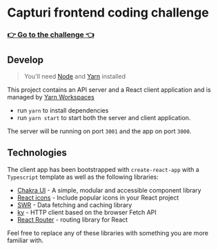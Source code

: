 # Capturi frontend coding challenge

### [👉 Go to the challenge 👈](./CHALLENGE.md)

## Develop

> You'll need [Node](https://nodejs.org) and [Yarn](https://classic.yarnpkg.com/) installed

This project contains an API server and a React client application and is managed by [Yarn Workspaces](https://classic.yarnpkg.com/lang/en/docs/workspaces/)

- run `yarn` to install dependencies
- run `yarn start` to start both the server and client application.

The server will be running on port `3001` and the app on port `3000`.

## Technologies

The client app has been bootstrapped with `create-react-app` with a `Typescript` template as well as the following libraries:

- [Chakra UI](https://chakra-ui.com/docs/getting-started) - A simple, modular and accessible component library
- [React icons](https://react-icons.github.io/react-icons/) - Include popular icons in your React project
- [SWR](https://swr.vercel.app/) - Data fetching and caching library
- [ky](https://github.com/sindresorhus/ky) - HTTP client based on the browser Fetch API
- [React Router](https://reactrouter.com/docs/en/v6/api) - routing library for React

Feel free to replace any of these libraries with something you are more familiar with.
